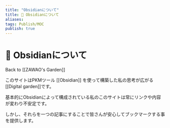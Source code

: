 ```yaml
---
title: "Obsidianについて"
title: 💎 Obsidianについて
aliases:
tags: Publish/MOC
publish: true
---
```

# 💎 Obsidianについて
Back to [[ZAWAO's Garden]]


このサイトはPKMツール [[Obsidian]] を使って構築した私の思考が広がる[[Digital garden]]です。

基本的にObsidianによって構成されている私のこのサイトは常にリンクや内容が変わり不安定です。

しかし、それらを一つの記事にすることで皆さんが安心してブックマークする事を提供します。




